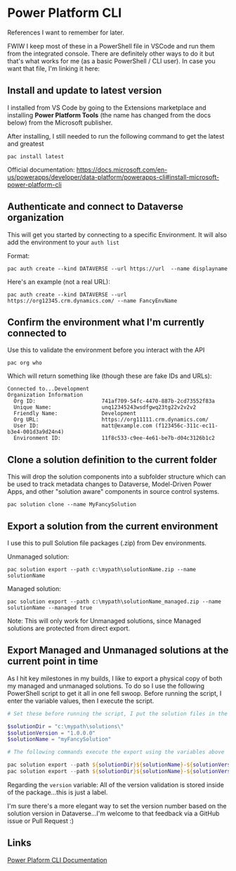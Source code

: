 # Power Platform CLI

References I want to remember for later. 

FWIW I keep most of these in a PowerShell file in VSCode and run them from the integrated console. There are definitely other ways to do it but that's what works for me (as a basic PowerShell / CLI user). In case you want that file, I'm linking it here: 

## Install and update to latest version

I installed from VS Code by going to the Extensions marketplace and installing **Power Platform Tools** (the name has changed from the docs below) from the Microsoft publisher.

After installing, I still needed to run the following command to get the latest and greatest

```
pac install latest
```

Official documentation: https://docs.microsoft.com/en-us/powerapps/developer/data-platform/powerapps-cli#install-microsoft-power-platform-cli

##  Authenticate and connect to Dataverse organization

This will get you started by connecting to a specific Environment. It will also add the environment to your `auth list`

Format: 

`pac auth create --kind DATAVERSE --url https://url  --name displayname`

Here's an example (not a real URL):

```
pac auth create --kind DATAVERSE --url https://org12345.crm.dynamics.com/ --name FancyEnvName
```

## Confirm the environment what I'm currently connected to

Use this to validate the environment before you interact with the API

```
pac org who
```

Which will return something like (though these are fake IDs and URLs):

```
Connected to...Development
Organization Information
  Org ID:                     741af709-54fc-4470-887b-2cd73552f83a
  Unique Name:                unq12345243wsdfgwq23tg22v2v2v2
  Friendly Name:              Development
  Org URL:                    https://org11111.crm.dynamics.com/
  User ID:                    matt@example.com (f123456c-311c-ec11-b3e4-001d3a9d24n4)
  Environment ID:             11f8c533-c9ee-4e61-be7b-d04c3126b1c2
```

## Clone a solution definition to the current folder

This will drop the solution components into a subfolder structure which can be used to track metadata changes to Dataverse, Model-Driven Power Apps, and other "solution aware" components in source control systems.

```
pac solution clone --name MyFancySolution
```

## Export a solution from the current environment

I use this to pull Solution file packages (.zip) from Dev environments.

Unmanaged solution:

```
pac solution export --path c:\mypath\solutionName.zip --name solutionName
```

Managed solution:

```
pac solution export --path c:\mypath\solutionName_managed.zip --name solutionName --managed true
```

Note: This will only work for Unmanaged solutions, since Managed solutions are protected from direct export.

## Export Managed and Unmanaged solutions at the current point in time

As I hit key milestones in my builds, I like to export a physical copy of both my managed and unmanaged solutions. To do so I use the following PowerShell script to get it all in one fell swoop. Before running the script, I enter the variable values, then I execute the script.


``` powershell
# Set these before running the script, I put the solution files in the solution folder

$solutionDir = "c:\mypath\solutions\"
$solutionVersion = "1.0.0.0"
$solutionName = "myFancySolution"

# The following commands execute the export using the variables above

pac solution export --path ${solutionDir}${solutionName}-${solutionVersion}.zip --name $solutionName --managed false
pac solution export --path ${solutionDir}${solutionName}-${solutionVersion}_managed.zip --name $solutionName --managed true
```

Regarding the `version` variable: All of the version validation is stored inside of the package...this is just a label.

 I'm sure there's a more elegant way to set the version number based on the solution version in Dataverse...I'm welcome to that feedback via a GitHub issue or Pull Request :) 

## Links

[Power Plaform CLI Documentation](https://docs.microsoft.com/en-us/powerapps/developer/data-platform/powerapps-cli)
